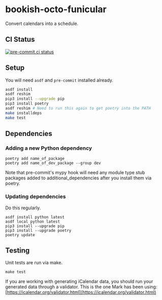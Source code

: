 # bookish-octo-funicular
Convert calendars into a schedule.

## CI Status
[![pre-commit.ci status](https://results.pre-commit.ci/badge/github/ferlatte/bookish-octo-funicular/main.svg)](https://results.pre-commit.ci/latest/github/ferlatte/bookish-octo-funicular/main)


## Setup
You will need `asdf` and `pre-commit` installed already.

```sh
asdf install
asdf reshim
pip3 install --upgrade pip
pip3 install poetry
asdf reshim # Need to run this again to get poetry into the PATH
make installdeps
make test
```

## Dependencies

### Adding a new Python dependency
```
poetry add name_of_package
poetry add name_of_dev_package --group dev
```
Note that pre-commit's mypy hook will need any module type stub packages added to additional_dependencies after you install them via poetry.

### Updating dependencies
Do this regularly.

```
asdf install python latest
asdf local python latest
pip3 install --upgrade pip
pip3 install --upgrade poetry
poetry update
```

## Testing

Unit tests are run via make.
```
make test
```

If you are working with generating iCalendar data, you should run your generated data through a validator. This is the one Mark has been using: [https://icalendar.org/validator.html](https://icalendar.org/validator.html)
